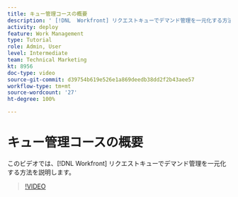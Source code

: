 ```yaml
---
title: キュー管理コースの概要
description: ' [!DNL  Workfront] リクエストキューでデマンド管理を一元化する方法を説明します。'
activity: deploy
feature: Work Management
type: Tutorial
role: Admin, User
level: Intermediate
team: Technical Marketing
kt: 8956
doc-type: video
source-git-commit: d39754b619e526e1a869deedb38dd2f2b43aee57
workflow-type: tm+mt
source-wordcount: '27'
ht-degree: 100%

---
```


# キュー管理コースの概要

このビデオでは、[!DNL  Workfront] リクエストキューでデマンド管理を一元化する方法を説明します。

>[!VIDEO](https://video.tv.adobe.com/v/335219/?quality=12)
